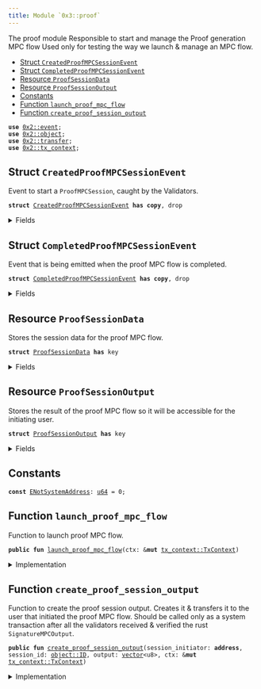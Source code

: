 ```yaml
---
title: Module `0x3::proof`
---
```


The proof module
Responsible to start and manage the Proof generation MPC flow
Used only for testing the way we launch & manage an MPC flow.


-  [Struct `CreatedProofMPCSessionEvent`](#0x3_proof_CreatedProofMPCSessionEvent)
-  [Struct `CompletedProofMPCSessionEvent`](#0x3_proof_CompletedProofMPCSessionEvent)
-  [Resource `ProofSessionData`](#0x3_proof_ProofSessionData)
-  [Resource `ProofSessionOutput`](#0x3_proof_ProofSessionOutput)
-  [Constants](#@Constants_0)
-  [Function `launch_proof_mpc_flow`](#0x3_proof_launch_proof_mpc_flow)
-  [Function `create_proof_session_output`](#0x3_proof_create_proof_session_output)


<pre><code><b>use</b> <a href="../pera-framework/event.md#0x2_event">0x2::event</a>;
<b>use</b> <a href="../pera-framework/object.md#0x2_object">0x2::object</a>;
<b>use</b> <a href="../pera-framework/transfer.md#0x2_transfer">0x2::transfer</a>;
<b>use</b> <a href="../pera-framework/tx_context.md#0x2_tx_context">0x2::tx_context</a>;
</code></pre>



<a name="0x3_proof_CreatedProofMPCSessionEvent"></a>

## Struct `CreatedProofMPCSessionEvent`

Event to start a <code>ProofMPCSession</code>, caught by the Validators.


<pre><code><b>struct</b> <a href="proof.md#0x3_proof_CreatedProofMPCSessionEvent">CreatedProofMPCSessionEvent</a> <b>has</b> <b>copy</b>, drop
</code></pre>



<details>
<summary>Fields</summary>


<dl>
<dt>
<code>session_id: <a href="../pera-framework/object.md#0x2_object_ID">object::ID</a></code>
</dt>
<dd>

</dd>
<dt>
<code>sender: <b>address</b></code>
</dt>
<dd>

</dd>
</dl>


</details>

<a name="0x3_proof_CompletedProofMPCSessionEvent"></a>

## Struct `CompletedProofMPCSessionEvent`

Event that is being emitted when the proof MPC flow is completed.


<pre><code><b>struct</b> <a href="proof.md#0x3_proof_CompletedProofMPCSessionEvent">CompletedProofMPCSessionEvent</a> <b>has</b> <b>copy</b>, drop
</code></pre>



<details>
<summary>Fields</summary>


<dl>
<dt>
<code>session_id: <a href="../pera-framework/object.md#0x2_object_ID">object::ID</a></code>
</dt>
<dd>

</dd>
<dt>
<code>sender: <b>address</b></code>
</dt>
<dd>

</dd>
</dl>


</details>

<a name="0x3_proof_ProofSessionData"></a>

## Resource `ProofSessionData`

Stores the session data for the proof MPC flow.


<pre><code><b>struct</b> <a href="proof.md#0x3_proof_ProofSessionData">ProofSessionData</a> <b>has</b> key
</code></pre>



<details>
<summary>Fields</summary>


<dl>
<dt>
<code>id: <a href="../pera-framework/object.md#0x2_object_UID">object::UID</a></code>
</dt>
<dd>

</dd>
</dl>


</details>

<a name="0x3_proof_ProofSessionOutput"></a>

## Resource `ProofSessionOutput`

Stores the result of the proof MPC flow so it will be accessible for the initiating user.


<pre><code><b>struct</b> <a href="proof.md#0x3_proof_ProofSessionOutput">ProofSessionOutput</a> <b>has</b> key
</code></pre>



<details>
<summary>Fields</summary>


<dl>
<dt>
<code>id: <a href="../pera-framework/object.md#0x2_object_UID">object::UID</a></code>
</dt>
<dd>

</dd>
<dt>
<code>session_id: <a href="../pera-framework/object.md#0x2_object_ID">object::ID</a></code>
</dt>
<dd>

</dd>
<dt>
<code><a href="proof.md#0x3_proof">proof</a>: <a href="../move-stdlib/vector.md#0x1_vector">vector</a>&lt;u8&gt;</code>
</dt>
<dd>

</dd>
</dl>


</details>

<a name="@Constants_0"></a>

## Constants


<a name="0x3_proof_ENotSystemAddress"></a>



<pre><code><b>const</b> <a href="proof.md#0x3_proof_ENotSystemAddress">ENotSystemAddress</a>: <a href="../move-stdlib/u64.md#0x1_u64">u64</a> = 0;
</code></pre>



<a name="0x3_proof_launch_proof_mpc_flow"></a>

## Function `launch_proof_mpc_flow`

Function to launch proof MPC flow.


<pre><code><b>public</b> <b>fun</b> <a href="proof.md#0x3_proof_launch_proof_mpc_flow">launch_proof_mpc_flow</a>(ctx: &<b>mut</b> <a href="../pera-framework/tx_context.md#0x2_tx_context_TxContext">tx_context::TxContext</a>)
</code></pre>



<details>
<summary>Implementation</summary>


<pre><code><b>public</b> <b>fun</b> <a href="proof.md#0x3_proof_launch_proof_mpc_flow">launch_proof_mpc_flow</a>(ctx: &<b>mut</b> TxContext) {
    <b>let</b> session_data = <a href="proof.md#0x3_proof_ProofSessionData">ProofSessionData</a> {
        id: <a href="../pera-framework/object.md#0x2_object_new">object::new</a>(ctx),
    };
    // Emit <a href="../pera-framework/event.md#0x2_event">event</a> <b>to</b> start MPC flow.
    // Part of the implementation of section 3.2.1 in the Pera Async paper.
    // When iterating over the transactions in the batch, MPC transactions will get exectuted locally
    // <b>to</b> catch the <a href="../pera-framework/event.md#0x2_event">event</a> <b>with</b> all the needed data <b>to</b> start the MPC flow.
    <b>let</b> created_proof_mpc_session_event = <a href="proof.md#0x3_proof_CreatedProofMPCSessionEvent">CreatedProofMPCSessionEvent</a> {
        // The session ID is a <a href="../pera-framework/random.md#0x2_random">random</a>, unique ID of the <a href="proof.md#0x3_proof_ProofSessionData">ProofSessionData</a> <a href="../pera-framework/object.md#0x2_object">object</a>.
        // It is needed so the user will be able <b>to</b> know, when fetching the generated <a href="proof.md#0x3_proof">proof</a> data,
        // that the <a href="proof.md#0x3_proof">proof</a> was generated for this specific session.
        session_id: <a href="../pera-framework/object.md#0x2_object_id">object::id</a>(&session_data),
        sender: <a href="../pera-framework/tx_context.md#0x2_tx_context_sender">tx_context::sender</a>(ctx),
    };
    <a href="../pera-framework/event.md#0x2_event_emit">event::emit</a>(created_proof_mpc_session_event);
    <a href="../pera-framework/transfer.md#0x2_transfer_freeze_object">transfer::freeze_object</a>(session_data);
}
</code></pre>



</details>

<a name="0x3_proof_create_proof_session_output"></a>

## Function `create_proof_session_output`

Function to create the proof session output.
Creates it & transfers it to the user that initiated the proof MPC flow.
Should be called only as a system transaction after all the validators received & verified the rust <code>SignatureMPCOutput</code>.


<pre><code><b>public</b> <b>fun</b> <a href="proof.md#0x3_proof_create_proof_session_output">create_proof_session_output</a>(session_initiator: <b>address</b>, session_id: <a href="../pera-framework/object.md#0x2_object_ID">object::ID</a>, output: <a href="../move-stdlib/vector.md#0x1_vector">vector</a>&lt;u8&gt;, ctx: &<b>mut</b> <a href="../pera-framework/tx_context.md#0x2_tx_context_TxContext">tx_context::TxContext</a>)
</code></pre>



<details>
<summary>Implementation</summary>


<pre><code><b>public</b> <b>fun</b> <a href="proof.md#0x3_proof_create_proof_session_output">create_proof_session_output</a>(session_initiator: <b>address</b>, session_id: ID, output: <a href="../move-stdlib/vector.md#0x1_vector">vector</a>&lt;u8&gt;, ctx: &<b>mut</b> TxContext) {
   <b>assert</b>!(<a href="../pera-framework/tx_context.md#0x2_tx_context_sender">tx_context::sender</a>(ctx) == @0x0, <a href="proof.md#0x3_proof_ENotSystemAddress">ENotSystemAddress</a>);
   <b>let</b> proof_session_result = <a href="proof.md#0x3_proof_ProofSessionOutput">ProofSessionOutput</a> {
       id: <a href="../pera-framework/object.md#0x2_object_new">object::new</a>(ctx),
       session_id: session_id,
       <a href="proof.md#0x3_proof">proof</a>: output,
   };
   <a href="../pera-framework/transfer.md#0x2_transfer_transfer">transfer::transfer</a>(proof_session_result, session_initiator);

   <b>let</b> completed_proof_mpc_session_event = <a href="proof.md#0x3_proof_CompletedProofMPCSessionEvent">CompletedProofMPCSessionEvent</a> {
       session_id: session_id,
       sender: session_initiator,
   };

   <a href="../pera-framework/event.md#0x2_event_emit">event::emit</a>(completed_proof_mpc_session_event);
}
</code></pre>



</details>
